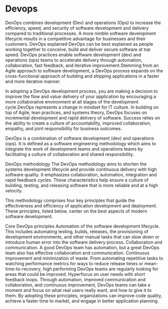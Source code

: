 # Devops
DevOps combines development (Dev) and operations (Ops) to increase the efficiency, speed, and security of software development and delivery compared to traditional processes. A more nimble software development lifecycle results in a competitive advantage for businesses and their customers.
DevOps explained
DevOps can be best explained as people working together to conceive, build and deliver secure software at top speed. DevOps practices enable software development (dev) and operations (ops) teams to accelerate delivery through automation, collaboration, fast feedback, and iterative improvement.Stemming from an Agile approach to software development, a DevOps process expands on the cross-functional approach of building and shipping applications in a faster and more iterative manner.

In adopting a DevOps development process, you are making a decision to improve the flow and value delivery of your application by encouraging a more collaborative environment at all stages of the development cycle.DevOps represents a change in mindset for IT culture. In building on top of Agile, lean practices, and systems theory, DevOps focuses on incremental development and rapid delivery of software. Success relies on the ability to create a culture of accountability, improved collaboration, empathy, and joint responsibility for business outcomes.

DevOps is a combination of software development (dev) and operations (ops). It is defined as a software engineering methodology which aims to integrate the work of development teams and operations teams by facilitating a culture of collaboration and shared responsibility.

DevOps methodology
The DevOps methodology aims to shorten the systems development lifecycle and provide continuous delivery with high software quality. It emphasizes collaboration, automation, integration and rapid feedback cycles. These characteristics help ensure a culture of building, testing, and releasing software that is more reliable and at a high velocity.

This methodology comprises four key principles that guide the effectiveness and efficiency of application development and deployment. These principles, listed below, center on the best aspects of modern software development.

Core DevOps principles 
Automation of the software development lifecycle. This includes automating testing, builds, releases, the provisioning of development environments, and other manual tasks that can slow down or introduce human error into the software delivery process.
Collaboration and communication. A good DevOps team has automation, but a great DevOps team also has effective collaboration and communication.
Continuous improvement and minimization of waste. From automating repetitive tasks to watching performance metrics for ways to reduce release times or mean-time-to-recovery, high performing DevOps teams are regularly looking for areas that could be improved.
Hyperfocus on user needs with short feedback loops. Through automation, improved communication and collaboration, and continuous improvement, DevOps teams can take a moment and focus on what real users really want, and how to give it to them.
By adopting these principles, organizations can improve code quality, achieve a faster time to market, and engage in better application planning.

